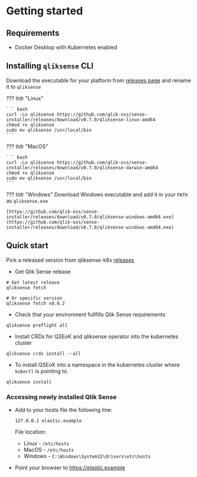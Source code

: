 # Getting started

## Requirements

- Docker Desktop with Kubernetes enabled

## Installing `qliksense` CLI

Download the executable for your platform from [releases page](https://github.com/qlik-oss/sense-installer/releases) and rename it to `qliksense`

??? tldr "Linux"

    ``` bash
    curl -Lo qliksense https://github.com/qlik-oss/sense-installer/releases/download/v0.7.0/qliksense-linux-amd64
    chmod +x qliksense
    sudo mv qliksense /usr/local/bin
    ```

??? tldr "MacOS"

    ``` bash
    curl -Lo qliksense https://github.com/qlik-oss/sense-installer/releases/download/v0.7.0/qliksense-darwin-amd64
    chmod +x qliksense
    sudo mv qliksense /usr/local/bin
    ```

??? tldr "Windows"
    Download Windows executable and add it in your `PATH` as `qliksense.exe`

    [https://github.com/qlik-oss/sense-installer/releases/download/v0.7.0/qliksense-windows-amd64.exe](https://github.com/qlik-oss/sense-installer/releases/download/v0.7.0/qliksense-windows-amd64.exe)



## Quick start

Pick a released version from qliksense-k8s [releases](https://github.com/qlik-oss/qliksense-k8s/releases)

- Get Qlik Sense release

```shell
# Get latest release
qliksense fetch

# Or specific version
qliksense fetch v0.0.2
```

- Check that your environment fullfills Qlik Sense requirements

```shell
qliksense preflight all
```

- Install CRDs for QSEoK and qliksense operator into the kubernetes cluster

```shell
qliksense crds install --all
```

- To install QSEoK into a namespace in the kubernetes cluster where `kubectl` is pointing to.

```shell
qliksense install
```

### Accessing newly installed Qlik Sense

- Add to your hosts file the following line:

    ```
    127.0.0.1 elastic.example
    ```

    File location:
    - Linux - `/etc/hosts`
    - MacOS - `/etc/hosts`
    - Windows - `C:\Windows\System32\drivers\etc\hosts`

- Point your browser to <https://elastic.example>
